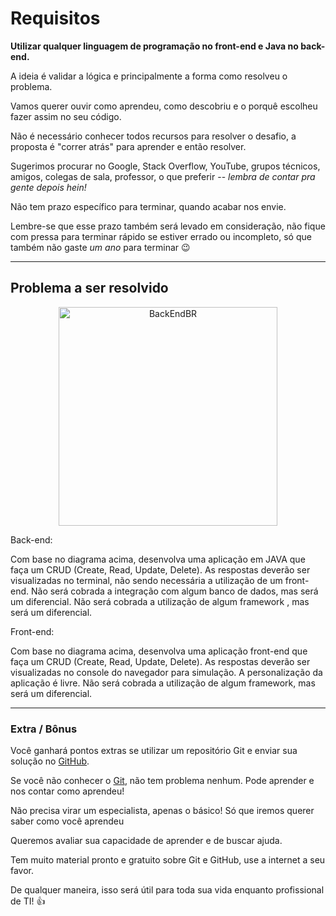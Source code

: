 # Requisitos

**Utilizar qualquer linguagem de programação no front-end e Java no back-end.**

A ideia é validar a lógica e principalmente a forma como resolveu o problema.

Vamos querer ouvir como aprendeu, como descobriu e o porquê escolheu fazer assim no seu código.

Não é necessário conhecer todos recursos para resolver o desafio, a proposta é "correr atrás" para aprender e então resolver.

Sugerimos procurar no Google, Stack Overflow, YouTube, grupos técnicos, amigos, colegas de sala, professor, o que preferir -- _lembra de contar pra gente depois hein!_

Não tem prazo específico para terminar, quando acabar nos envie.

Lembre-se que esse prazo também será levado em consideração, não fique com pressa para terminar rápido se estiver errado ou incompleto, só que também não gaste _um ano_ para terminar 😉

---

## Problema a ser resolvido

<p align="center">
  <img src="https://i.postimg.cc/zGbr6FtZ/Whats-App-Image-2024-06-25-at-10-34-39.jpg" alt="BackEndBR" width="350" />
</p>

Back-end:

Com base no diagrama acima, desenvolva uma aplicação em JAVA que faça um CRUD (Create, Read, Update, Delete). 
As respostas deverão ser visualizadas no terminal, não sendo necessária a utilização de um front-end.
Não será cobrada a integração com algum banco de dados, mas será um diferencial.
Não será cobrada a utilização de algum framework , mas será um diferencial.

Front-end:

Com base no diagrama acima, desenvolva uma aplicação front-end que faça um CRUD (Create, Read, Update, Delete). 
As respostas deverão ser visualizadas no console do navegador para simulação.
A personalização da aplicação é livre.
Não será cobrada a utilização de algum framework, mas será um diferencial.

---

### Extra / Bônus

Você ganhará pontos extras se utilizar um repositório Git e enviar sua solução no [GitHub](https://github.com/).

Se você não conhecer o [Git](https://www.google.com/search?q=git), não tem problema nenhum. Pode aprender e nos contar como aprendeu!

Não precisa virar um especialista, apenas o básico! Só que iremos querer saber como você aprendeu

Queremos avaliar sua capacidade de aprender e de buscar ajuda.

Tem muito material pronto e gratuito sobre Git e GitHub, use a internet a seu favor.

De qualquer maneira, isso será útil para toda sua vida enquanto profissional de TI! 👍
